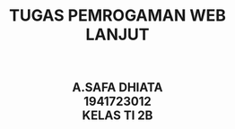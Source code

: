 
<h1 align="center">TUGAS PEMROGAMAN WEB LANJUT</h1><br>
<h2 colour="green"align="center">A.SAFA DHIATA<br>
1941723012<br>
KELAS TI 2B<br>
</h2>
